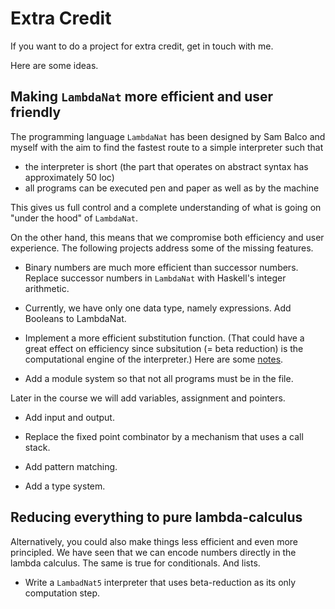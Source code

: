 # Extra Credit

If you want to do a project for extra credit, get in touch with me.

Here are some ideas.

## Making `LambdaNat` more efficient and user friendly

The programming language `LambdaNat` has been designed by Sam Balco and myself with the aim to find the fastest route to a simple interpreter such that

- the interpreter is short (the part that operates on abstract syntax has approximately 50 loc)
- all programs can be executed pen and paper as well as by the machine

This gives us full control and a complete understanding of what is going on "under the hood" of `LambdaNat`.

On the other hand, this means that we compromise both efficiency and user experience. The following projects address some of the missing features.

- Binary numbers are much more efficient than successor numbers. Replace successor numbers in `LambdaNat` with Haskell's integer arithmetic.

- Currently, we have only one data type, namely expressions. Add Booleans to LambdaNat. 

- Implement a more efficient substitution function. (That could have a great effect on efficiency since subsitution (= beta reduction) is the computational engine of the interpreter.) Here are some [notes](https://hackmd.io/@alexhkurz/SyoTUBxoP).

- Add a module system so that not all programs must be in the file.

Later in the course we will add variables, assignment and pointers.

- Add input and output.

- Replace the fixed point combinator by a mechanism that uses a call stack. 

- Add pattern matching.

- Add a type system.

## Reducing everything to pure lambda-calculus

Alternatively, you could also make things less efficient and even more principled. We have seen that we can encode numbers directly in the lambda calculus. The same is true for conditionals. And lists. 

- Write a `LambadNat5` interpreter that uses beta-reduction as its only computation step.


